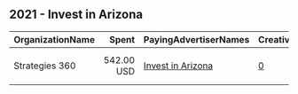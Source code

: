 ## 2021 - Invest in Arizona 
|OrganizationName|Spent|PayingAdvertiserNames|CreativeUrls|Impressions|Genders|AgeBrackets|CountryCodes|BillingAddresses|CandidateBallotInformation|
|:---|---:|:---|:---|---:|:---|:---|:---|:---|:---|
|Strategies 360|542.00 USD|[Invest in Arizona](2021/Invest_in_Arizona.md)|[0](https://www.snap.com/political-ads/asset/9b122fc565873687be64a8d1a720fa1974aa339da299c07a1dc4ed95bc5aa1e8?mediaType=mp4)|224,993|||united states|"1505 Westlake Ave N Suite 1000,Seattle,98109,US"||
